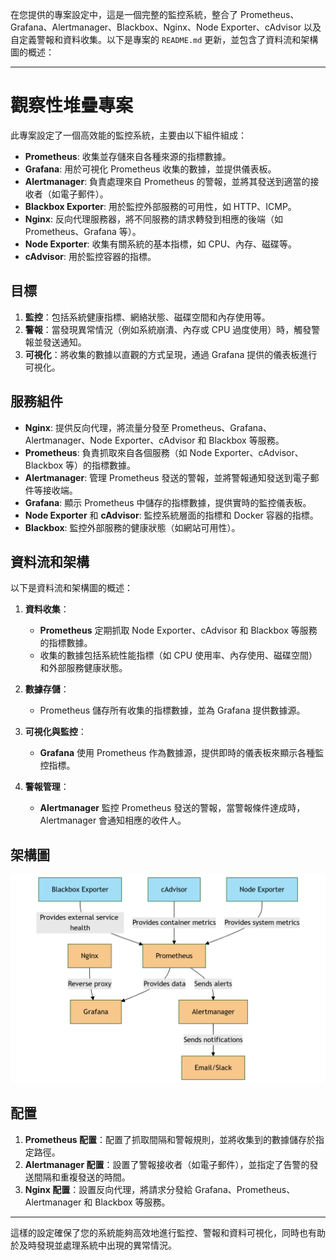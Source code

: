 在您提供的專案設定中，這是一個完整的監控系統，整合了 Prometheus、Grafana、Alertmanager、Blackbox、Nginx、Node Exporter、cAdvisor 以及自定義警報和資料收集。以下是專案的 `README.md` 更新，並包含了資料流和架構圖的概述：

---

# 觀察性堆疊專案

此專案設定了一個高效能的監控系統，主要由以下組件組成：
- **Prometheus**: 收集並存儲來自各種來源的指標數據。
- **Grafana**: 用於可視化 Prometheus 收集的數據，並提供儀表板。
- **Alertmanager**: 負責處理來自 Prometheus 的警報，並將其發送到適當的接收者（如電子郵件）。
- **Blackbox Exporter**: 用於監控外部服務的可用性，如 HTTP、ICMP。
- **Nginx**: 反向代理服務器，將不同服務的請求轉發到相應的後端（如 Prometheus、Grafana 等）。
- **Node Exporter**: 收集有關系統的基本指標，如 CPU、內存、磁碟等。
- **cAdvisor**: 用於監控容器的指標。
  
## 目標
1. **監控**：包括系統健康指標、網絡狀態、磁碟空間和內存使用等。
2. **警報**：當發現異常情況（例如系統崩潰、內存或 CPU 過度使用）時，觸發警報並發送通知。
3. **可視化**：將收集的數據以直觀的方式呈現，通過 Grafana 提供的儀表板進行可視化。

## 服務組件

- **Nginx**: 提供反向代理，將流量分發至 Prometheus、Grafana、Alertmanager、Node Exporter、cAdvisor 和 Blackbox 等服務。
- **Prometheus**: 負責抓取來自各個服務（如 Node Exporter、cAdvisor、Blackbox 等）的指標數據。
- **Alertmanager**: 管理 Prometheus 發送的警報，並將警報通知發送到電子郵件等接收端。
- **Grafana**: 顯示 Prometheus 中儲存的指標數據，提供實時的監控儀表板。
- **Node Exporter** 和 **cAdvisor**: 監控系統層面的指標和 Docker 容器的指標。
- **Blackbox**: 監控外部服務的健康狀態（如網站可用性）。

## 資料流和架構

以下是資料流和架構圖的概述：

1. **資料收集**：
   - **Prometheus** 定期抓取 Node Exporter、cAdvisor 和 Blackbox 等服務的指標數據。
   - 收集的數據包括系統性能指標（如 CPU 使用率、內存使用、磁碟空間）和外部服務健康狀態。
   
2. **數據存儲**：
   - Prometheus 儲存所有收集的指標數據，並為 Grafana 提供數據源。
   
3. **可視化與監控**：
   - **Grafana** 使用 Prometheus 作為數據源，提供即時的儀表板來顯示各種監控指標。
   
4. **警報管理**：
   - **Alertmanager** 監控 Prometheus 發送的警報，當警報條件達成時，Alertmanager 會通知相應的收件人。
   
## 架構圖

![](arch.png)

## 配置

1. **Prometheus 配置**：配置了抓取間隔和警報規則，並將收集到的數據儲存於指定路徑。
2. **Alertmanager 配置**：設置了警報接收者（如電子郵件），並指定了告警的發送間隔和重複發送的時間。
3. **Nginx 配置**：設置反向代理，將請求分發給 Grafana、Prometheus、Alertmanager 和 Blackbox 等服務。

---

這樣的設定確保了您的系統能夠高效地進行監控、警報和資料可視化，同時也有助於及時發現並處理系統中出現的異常情況。